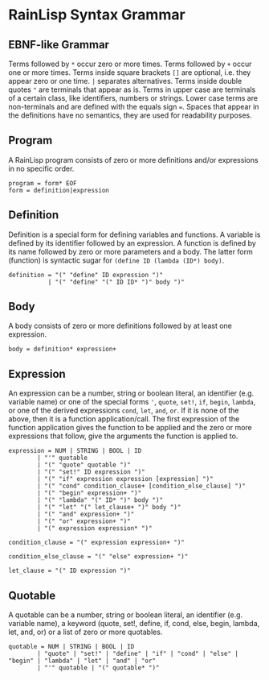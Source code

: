﻿# RainLisp Syntax Grammar

## EBNF-like Grammar
Terms followed by `*` occur zero or more times.
Terms followed by `+` occur one or more times.
Terms inside square brackets `[]` are optional, i.e. they appear zero or one time.
`|` separates alternatives.
Terms inside double quotes `"` are terminals that appear as is.
Terms in upper case are terminals of a certain class, like identifiers, numbers or strings.
Lower case terms are non-terminals and are defined with the equals sign `=`.
Spaces that appear in the definitions have no semantics, they are used for readability purposes.

## Program
A RainLisp program consists of zero or more definitions and/or expressions in no specific order.
```
program = form* EOF
form = definition|expression
```

## Definition
Definition is a special form for defining variables and functions. A variable is defined by its identifier followed by an expression.
A function is defined by its name followed by zero or more parameters and a body.
The latter form (function) is syntactic sugar for `(define ID (lambda (ID*) body)`.
```
definition = "(" "define" ID expression ")"
           | "(" "define" "(" ID ID* ")" body ")"
```

## Body
A body consists of zero or more definitions followed by at least one expression.
```	
body = definition* expression+
```

## Expression
An expression can be a number, string or boolean literal, an identifier (e.g. variable name)
or one of the special forms `'`, `quote`, `set!`, `if`, `begin`, `lambda`, or one of the derived expressions `cond`, `let`, `and`, `or`.
If it is none of the above, then it is a function application/call.
The first expression of the function application gives the function to be applied
and the zero or more expressions that follow, give the arguments the function is applied to.
```
expression = NUM | STRING | BOOL | ID 
		| "'" quotable
		| "(" "quote" quotable ")"
		| "(" "set!" ID expression ")"
		| "(" "if" expression expression [expression] ")"
		| "(" "cond" condition_clause+ [condition_else_clause] ")"
		| "(" "begin" expression+ ")"
		| "(" "lambda" "(" ID* ")" body ")"
		| "(" "let" "(" let_clause+ ")" body ")"
		| "(" "and" expression+ ")"
		| "(" "or" expression+ ")"
		| "(" expression expression* ")"
```

```
condition_clause = "(" expression expression+ ")"
```

```
condition_else_clause = "(" "else" expression+ ")"
```

```
let_clause = "(" ID expression ")"
```

## Quotable
A quotable can be a number, string or boolean literal, an identifier (e.g. variable name), a keyword (quote, set!, define, if, cond, else, begin, lambda, let, and, or) or a list of zero or more quotables.
```
quotable = NUM | STRING | BOOL | ID
		| "quote" | "set!" | "define" | "if" | "cond" | "else" | "begin" | "lambda" | "let" | "and" | "or"
		| "'" quotable | "(" quotable* ")"
```